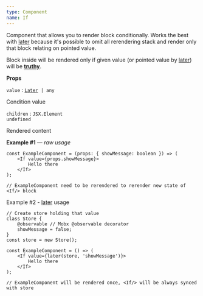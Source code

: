 ```yaml
---
type: Component
name: If
---
```


Component that allows you to render block conditionally. Works the best with <a href="#later">later</a> because it's possible to omit all rerendering stack and render only that block relating on pointed value.

Block inside will be rendered only if given value (or pointed value by <a href="#later">later</a>) will be [**truthy**](https://developer.mozilla.org/en-US/docs/Glossary/Truthy).

<strong>Props</strong>
<div class="list">
<div class="list-item">
    <code>value</code> : <code><a href="#later">Later</a> | any</code>
    <div class="list-tag">
        <tag type="required" />
    </div>
    <div class="list-desc">
        <p>
            Condition value
        </p>
    </div>
</div>
<div class="list-item">
    <code>children</code> : <code>JSX.Element</code>
    <div class="list-tag">
        <tag type="default"><code>undefined</code></tag>
    </div>
    <div class="list-desc">
        <p>
            Rendered content
        </p>
    </div>
</div>
</div>


<strong>Example #1</strong> &mdash; <i>raw usage</i>

```tsx
const ExampleComponent = (props: { showMessage: boolean }) => (
    <If value={props.showMessage}>
        Hello there
    </If>
);

// ExampleComponent need to be rerendered to rerender new state of <If/> block
```
Example #2 - <a href="#later">later</a> usage

```tsx
// Create store holding that value
class Store {
    @observable // Mobx @observable decorator
    showMessage = false;
}
const store = new Store();

const ExampleComponent = () => (
    <If value={later(store, 'showMessage')}>
        Hello there
    </If>
);

// ExampleComponent will be rendered once, <If/> will be always synced with store
```
